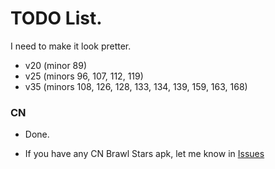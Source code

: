 # TODO List.
I need to make it look pretter.
* v20 (minor 89)
* v25 (minors 96, 107, 112, 119)
* v35 (minors 108, 126, 128, 133, 134, 139, 159, 163, 168)

<!---
omfg finally done majors -- 15:30 December 07, 2023
-->

### CN

* Done.
- If you have any CN Brawl Stars apk, let me know in [Issues](https://github.com/tailsjs/brawl-stars-assets/issues)